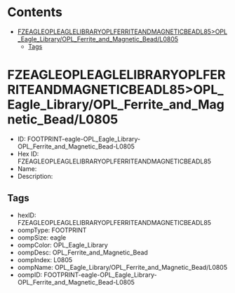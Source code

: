 



Contents
========

* [FZEAGLEOPLEAGLELIBRARYOPLFERRITEANDMAGNETICBEADL85>OPL_Eagle_Library/OPL_Ferrite_and_Magnetic_Bead/L0805](#fzeagleopleaglelibraryoplferriteandmagneticbeadl85opl_eagle_libraryopl_ferrite_and_magnetic_beadl0805)
	* [Tags](#tags)

# FZEAGLEOPLEAGLELIBRARYOPLFERRITEANDMAGNETICBEADL85>OPL_Eagle_Library/OPL_Ferrite_and_Magnetic_Bead/L0805

- ID: FOOTPRINT-eagle-OPL_Eagle_Library-OPL_Ferrite_and_Magnetic_Bead-L0805
- Hex ID: FZEAGLEOPLEAGLELIBRARYOPLFERRITEANDMAGNETICBEADL85
- Name: 
- Description: 

## Tags

- hexID: FZEAGLEOPLEAGLELIBRARYOPLFERRITEANDMAGNETICBEADL85
- oompType: FOOTPRINT
- oompSize: eagle
- oompColor: OPL_Eagle_Library
- oompDesc: OPL_Ferrite_and_Magnetic_Bead
- oompIndex: L0805
- oompName: OPL_Eagle_Library/OPL_Ferrite_and_Magnetic_Bead/L0805
- oompID: FOOTPRINT-eagle-OPL_Eagle_Library-OPL_Ferrite_and_Magnetic_Bead-L0805
